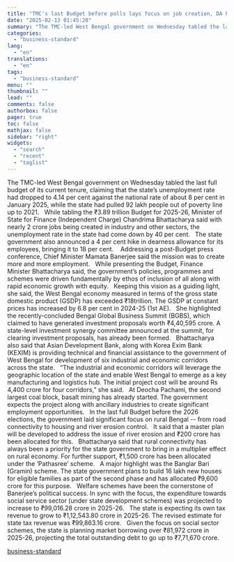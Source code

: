 ```yaml
---
title: "TMC's last Budget before polls lays focus on job creation, DA hiked by 4%"
date: "2025-02-13 01:45:28"
summary: "The TMC-led West Bengal government on Wednesday tabled the last full budget of its current tenure, claiming that the state’s unemployment rate had dropped to 4.14 per cent against the national rate of about 8 per cent in January 2025, while the state had pulled 92 lakh people out of..."
categories:
  - "business-standard"
lang:
  - "en"
translations:
  - "en"
tags:
  - "business-standard"
menu: ""
thumbnail: ""
lead: ""
comments: false
authorbox: false
pager: true
toc: false
mathjax: false
sidebar: "right"
widgets:
  - "search"
  - "recent"
  - "taglist"
---
```


The TMC-led West Bengal government on Wednesday tabled the last full budget of its current tenure, claiming that the state’s unemployment rate had dropped to 4.14 per cent against the national rate of about 8 per cent in January 2025, while the state had pulled 92 lakh people out of poverty line up to 2021.
 
While tabling the ₹3.89 trillion Budget for 2025-26, Minister of State for Finance (Independent Charge) Chandrima Bhattacharya said with nearly 2 crore jobs being created in industry and other sectors, the unemployment rate in the state had come down by 40 per cent.
 
The state government also announced a 4 per cent hike in dearness allowance for its employees, bringing it to 18 per cent. 
 
Addressing a post-Budget press conference, Chief Minister Mamata Banerjee said the mission was to create more and more employment.
 
While presenting the Budget, Finance Minister Bhattacharya said, the government’s policies, programmes and schemes were driven fundamentally by ethos of inclusion of all along with rapid economic growth with equity.
 
Keeping this vision as a guiding light, she said, the West Bengal economy measured in terms of the gross state domestic product (GSDP) has exceeded ₹18trillion. The GSDP at constant prices has increased by 6.8 per cent in 2024-25 (1st AE).
 
She highlighted the recently-concluded Bengal Global Business Summit (BGBS), which claimed to have generated investment proposals worth ₹4,40,595 crore. A state-level investment synergy committee announced at the summit, for clearing investment proposals, has already been formed.
 
Bhattacharya also said that Asian Development Bank, along with Korea Exim Bank (KEXIM) is providing technical and financial assistance to the government of West Bengal for development of six industrial and economic corridors across the state.
 
“The industrial and economic corridors will leverage the geographic location of the state and enable West Bengal to emerge as a key manufacturing and logistics hub. The initial project cost will be around Rs 4,400 crore for four corridors,” she said.
 
At Deocha Pachami, the second largest coal block, basalt mining has already started. The government expects the project along with ancillary industries to create significant employment opportunities.
 
In the last full Budget before the 2026 elections, the government laid significant focus on rural Bengal -- from road connectivity to housing and river erosion control.
 
It said that a master plan will be developed to address the issue of river erosion and ₹200 crore has been allocated for this.
 
Bhattacharya said that rural connectivity has always been a priority for the state government to bring in a multiplier effect on rural economy. For further support, ₹1,500 crore has been allocated under the ‘Pathasree’ scheme.
 
A major highlight was the Banglar Bari (Gramin) scheme. The state government plans to build 16 lakh new houses for eligible families as part of the second phase and has allocated ₹9,600 crore for this purpose.
 
Welfare schemes have been the cornerstone of Banerjee’s political success. In sync with the focus, the expenditure towards social service sector (under state development schemes) was projected to increase to ₹99,016.28 crore in 2025-26.
 
The state is expecting its own tax revenue to grow to ₹1,12,543.80 crore in 2025-26. The revised estimate for state tax revenue was ₹99,863.16 crore.
 
Given the focus on social sector schemes, the state is planning market borrowing over ₹81,972 crore in 2025-26, projecting the total outstanding debt to go up to ₹7,71,670 crore.

[business-standard](https://www.business-standard.com/budget/news/tmc-s-last-budget-before-polls-lays-focus-on-job-creation-da-hiked-by-4-125021201892_1.html)
